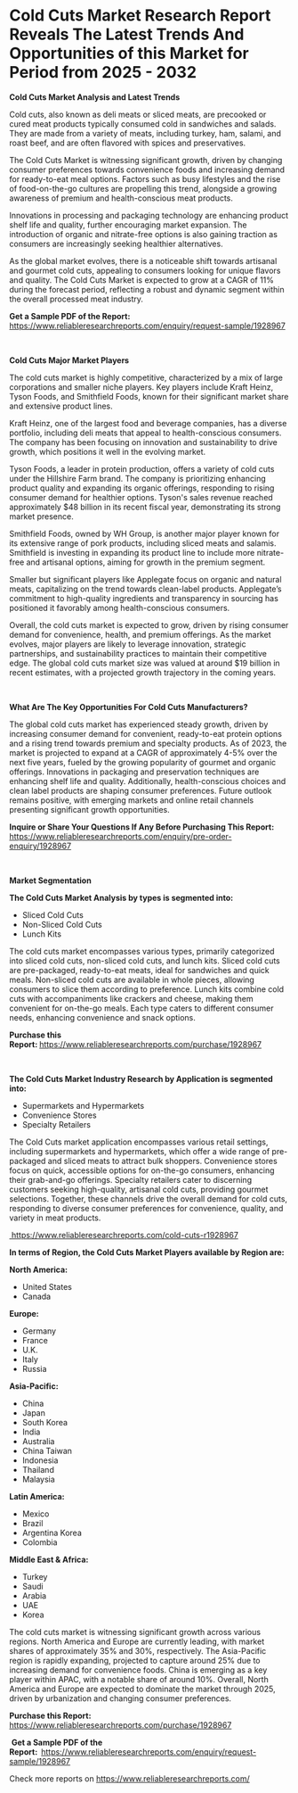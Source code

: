 <p><h1>Cold Cuts Market Research Report Reveals The Latest Trends And Opportunities of this Market for Period from 2025 - 2032</h1></p><p><strong>Cold Cuts Market Analysis and Latest Trends</strong></p>
<p><p>Cold cuts, also known as deli meats or sliced meats, are precooked or cured meat products typically consumed cold in sandwiches and salads. They are made from a variety of meats, including turkey, ham, salami, and roast beef, and are often flavored with spices and preservatives. </p><p>The Cold Cuts Market is witnessing significant growth, driven by changing consumer preferences towards convenience foods and increasing demand for ready-to-eat meal options. Factors such as busy lifestyles and the rise of food-on-the-go cultures are propelling this trend, alongside a growing awareness of premium and health-conscious meat products. </p><p>Innovations in processing and packaging technology are enhancing product shelf life and quality, further encouraging market expansion. The introduction of organic and nitrate-free options is also gaining traction as consumers are increasingly seeking healthier alternatives. </p><p>As the global market evolves, there is a noticeable shift towards artisanal and gourmet cold cuts, appealing to consumers looking for unique flavors and quality. The Cold Cuts Market is expected to grow at a CAGR of 11% during the forecast period, reflecting a robust and dynamic segment within the overall processed meat industry.</p></p>
<p><strong>Get a Sample PDF of the Report:&nbsp;</strong> <a href="https://www.reliableresearchreports.com/enquiry/request-sample/1928967?utm_campaign=2395&utm_medium=2&utm_source=Github&utm_content=ia&utm_term=05042025&utm_id=cold-cuts">https://www.reliableresearchreports.com/enquiry/request-sample/1928967</a></p>
<p>&nbsp;</p>
<p><strong>Cold Cuts Major Market Players</strong></p>
<p><p>The cold cuts market is highly competitive, characterized by a mix of large corporations and smaller niche players. Key players include Kraft Heinz, Tyson Foods, and Smithfield Foods, known for their significant market share and extensive product lines. </p><p>Kraft Heinz, one of the largest food and beverage companies, has a diverse portfolio, including deli meats that appeal to health-conscious consumers. The company has been focusing on innovation and sustainability to drive growth, which positions it well in the evolving market. </p><p>Tyson Foods, a leader in protein production, offers a variety of cold cuts under the Hillshire Farm brand. The company is prioritizing enhancing product quality and expanding its organic offerings, responding to rising consumer demand for healthier options. Tyson's sales revenue reached approximately $48 billion in its recent fiscal year, demonstrating its strong market presence.</p><p>Smithfield Foods, owned by WH Group, is another major player known for its extensive range of pork products, including sliced meats and salamis. Smithfield is investing in expanding its product line to include more nitrate-free and artisanal options, aiming for growth in the premium segment. </p><p>Smaller but significant players like Applegate focus on organic and natural meats, capitalizing on the trend towards clean-label products. Applegate’s commitment to high-quality ingredients and transparency in sourcing has positioned it favorably among health-conscious consumers.</p><p>Overall, the cold cuts market is expected to grow, driven by rising consumer demand for convenience, health, and premium offerings. As the market evolves, major players are likely to leverage innovation, strategic partnerships, and sustainability practices to maintain their competitive edge. The global cold cuts market size was valued at around $19 billion in recent estimates, with a projected growth trajectory in the coming years.</p></p>
<p>&nbsp;</p>
<p><strong>What Are The Key Opportunities For Cold Cuts Manufacturers?</strong></p>
<p><p>The global cold cuts market has experienced steady growth, driven by increasing consumer demand for convenient, ready-to-eat protein options and a rising trend towards premium and specialty products. As of 2023, the market is projected to expand at a CAGR of approximately 4-5% over the next five years, fueled by the growing popularity of gourmet and organic offerings. Innovations in packaging and preservation techniques are enhancing shelf life and quality. Additionally, health-conscious choices and clean label products are shaping consumer preferences. Future outlook remains positive, with emerging markets and online retail channels presenting significant growth opportunities.</p></p>
<p><strong>Inquire or Share Your Questions If Any Before Purchasing This Report:</strong> <a href="https://www.reliableresearchreports.com/enquiry/pre-order-enquiry/1928967?utm_campaign=2395&utm_medium=2&utm_source=Github&utm_content=ia&utm_term=05042025&utm_id=cold-cuts">https://www.reliableresearchreports.com/enquiry/pre-order-enquiry/1928967</a></p>
<p>&nbsp;</p>
<p><strong>Market Segmentation</strong></p>
<p><strong>The Cold Cuts Market Analysis by types is segmented into:</strong></p>
<p><ul><li>Sliced Cold Cuts</li><li>Non-Sliced Cold Cuts</li><li>Lunch Kits</li></ul></p>
<p><p>The cold cuts market encompasses various types, primarily categorized into sliced cold cuts, non-sliced cold cuts, and lunch kits. Sliced cold cuts are pre-packaged, ready-to-eat meats, ideal for sandwiches and quick meals. Non-sliced cold cuts are available in whole pieces, allowing consumers to slice them according to preference. Lunch kits combine cold cuts with accompaniments like crackers and cheese, making them convenient for on-the-go meals. Each type caters to different consumer needs, enhancing convenience and snack options.</p></p>
<p><strong>Purchase this Report:&nbsp;</strong><a href="https://www.reliableresearchreports.com/purchase/1928967?utm_campaign=2395&utm_medium=2&utm_source=Github&utm_content=ia&utm_term=05042025&utm_id=cold-cuts">https://www.reliableresearchreports.com/purchase/1928967</a></p>
<p>&nbsp;</p>
<p><strong>The Cold Cuts Market Industry Research by Application is segmented into:</strong></p>
<p><ul><li>Supermarkets and Hypermarkets</li><li>Convenience Stores</li><li>Specialty Retailers</li></ul></p>
<p><p>The Cold Cuts market application encompasses various retail settings, including supermarkets and hypermarkets, which offer a wide range of pre-packaged and sliced meats to attract bulk shoppers. Convenience stores focus on quick, accessible options for on-the-go consumers, enhancing their grab-and-go offerings. Specialty retailers cater to discerning customers seeking high-quality, artisanal cold cuts, providing gourmet selections. Together, these channels drive the overall demand for cold cuts, responding to diverse consumer preferences for convenience, quality, and variety in meat products.</p></p>
<p><a href="https://www.reliableresearchreports.com/cold-cuts-r1928967?utm_campaign=2395&utm_medium=2&utm_source=Github&utm_content=ia&utm_term=05042025&utm_id=cold-cuts">&nbsp;https://www.reliableresearchreports.com/cold-cuts-r1928967</a></p>
<p><strong>In terms of Region, the Cold Cuts Market Players available by Region are:</strong></p>
<p>
    <p> <strong> North America: </strong>
        <ul>
            <li>United States</li>
            <li>Canada</li>
        </ul>
        </p> 
    <p> <strong> Europe: </strong>
        <ul>
            <li>Germany</li>
            <li>France</li>
            <li>U.K.</li>
            <li>Italy</li>
            <li>Russia</li>
        </ul>
        </p> 
    <p> <strong> Asia-Pacific: </strong>
        <ul>
            <li>China</li>
            <li>Japan</li>
            <li>South Korea</li>
            <li>India</li>
            <li>Australia</li>
            <li>China Taiwan</li>
            <li>Indonesia</li>
            <li>Thailand</li>
            <li>Malaysia</li>
        </ul>
        </p> 
    <p> <strong> Latin America: </strong>
        <ul>
            <li>Mexico</li>
            <li>Brazil</li>
            <li>Argentina Korea</li>
            <li>Colombia</li>
        </ul>
        </p> 
    <p> <strong> Middle East & Africa: </strong>
        <ul>
            <li>Turkey</li>
            <li>Saudi</li>
            <li>Arabia</li>
            <li>UAE</li>
            <li>Korea</li>
        </ul>
    </p>
    </p>
<p><p>The cold cuts market is witnessing significant growth across various regions. North America and Europe are currently leading, with market shares of approximately 35% and 30%, respectively. The Asia-Pacific region is rapidly expanding, projected to capture around 25% due to increasing demand for convenience foods. China is emerging as a key player within APAC, with a notable share of around 10%. Overall, North America and Europe are expected to dominate the market through 2025, driven by urbanization and changing consumer preferences.</p></p>
<p><strong>Purchase this Report: </strong><a href="https://www.reliableresearchreports.com/purchase/1928967?utm_campaign=2395&utm_medium=2&utm_source=Github&utm_content=ia&utm_term=05042025&utm_id=cold-cuts">https://www.reliableresearchreports.com/purchase/1928967</a></p>
<p>&nbsp;<strong>Get a Sample PDF of the Report:&nbsp;&nbsp;</strong><a href="https://www.reliableresearchreports.com/enquiry/request-sample/1928967?utm_campaign=2395&utm_medium=2&utm_source=Github&utm_content=ia&utm_term=05042025&utm_id=cold-cuts">https://www.reliableresearchreports.com/enquiry/request-sample/1928967</a></p>
<p><strong></strong></p>
<p>Check more reports on <a href="https://www.reliableresearchreports.com/?utm_campaign=2395&utm_medium=2&utm_source=Github&utm_content=ia&utm_term=05042025&utm_id=cold-cuts">https://www.reliableresearchreports.com/</a></p>